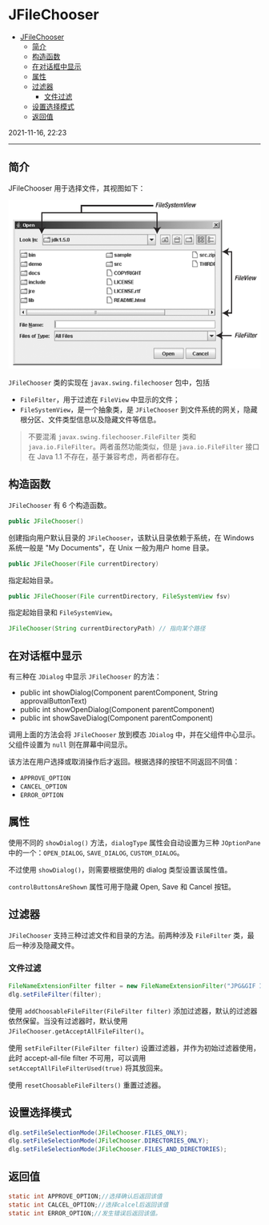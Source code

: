 # JFileChooser

- [JFileChooser](#jfilechooser)
  - [简介](#简介)
  - [构造函数](#构造函数)
  - [在对话框中显示](#在对话框中显示)
  - [属性](#属性)
  - [过滤器](#过滤器)
    - [文件过滤](#文件过滤)
  - [设置选择模式](#设置选择模式)
  - [返回值](#返回值)

2021-11-16, 22:23
***

## 简介

JFileChooser 用于选择文件，其视图如下：

![](images/2021-11-16-22-29-05.png)

`JFileChooser` 类的实现在 `javax.swing.filechooser` 包中，包括

- `FileFilter`，用于过滤在 `FileView` 中显示的文件；
- `FileSystemView`，是一个抽象类，是 `JFileChooser` 到文件系统的网关，隐藏根分区、文件类型信息以及隐藏文件等信息。

> 不要混淆 `javax.swing.filechooser.FileFilter` 类和 `java.io.FileFilter`。两者虽然功能类似，但是 `java.io.FileFilter` 接口在 Java 1.1 不存在，基于兼容考虑，两者都存在。

## 构造函数

`JFileChooser` 有 6 个构造函数。

```java
public JFileChooser()
```

创建指向用户默认目录的 `JFileChooser`，该默认目录依赖于系统，在 Windows 系统一般是 "My Documents"，在 Unix 一般为用户 home 目录。

```java
public JFileChooser(File currentDirectory)
```

指定起始目录。

```java
public JFileChooser(File currentDirectory, FileSystemView fsv)
```

指定起始目录和 `FileSystemView`。

```java
JFileChooser(String currentDirectoryPath) // 指向某个路径
```

## 在对话框中显示

有三种在 `JDialog` 中显示 `JFileChooser` 的方法：

- public int showDialog(Component parentComponent, String approvalButtonText)
- public int showOpenDialog(Component parentComponent)
- public int showSaveDialog(Component parentComponent)

调用上面的方法会将 `JFileChooser` 放到模态 `JDialog` 中，并在父组件中心显示。父组件设置为 `null` 则在屏幕中间显示。

该方法在用户选择或取消操作后才返回。根据选择的按钮不同返回不同值：

- `APPROVE_OPTION`
- `CANCEL_OPTION`
- `ERROR_OPTION`

## 属性

使用不同的 `showDialog()` 方法，`dialogType` 属性会自动设置为三种 `JOptionPane` 中的一个：`OPEN_DIALOG`, `SAVE_DIALOG`, `CUSTOM_DIALOG`。

不过使用 `showDialog()`，则需要根据使用的 dialog 类型设置该属性值。

`controlButtonsAreShown` 属性可用于隐藏 Open, Save 和 Cancel 按钮。

## 过滤器

`JFileChooser` 支持三种过滤文件和目录的方法。前两种涉及 `FileFilter` 类，最后一种涉及隐藏文件。

### 文件过滤

```java
FileNameExtensionFilter filter = new FileNameExtensionFilter("JPG&GIF Images","jpg","gif");
dlg.setFileFilter(filter);
```

使用 `addChoosableFileFilter(FileFilter filter)` 添加过滤器，默认的过滤器依然保留。当没有过滤器时，默认使用 `JFileChooser.getAcceptAllFileFilter()`。

使用 `setFileFilter(FileFilter filter)` 设置过滤器，并作为初始过滤器使用，此时 accept-all-file filter 不可用，可以调用 `setAcceptAllFileFilterUsed(true)` 将其放回来。

使用 `resetChoosableFileFilters()` 重置过滤器。

## 设置选择模式

```java
dlg.setFileSelectionMode(JFileChooser.FILES_ONLY);
dlg.setFileSelectionMode(JFileChooser.DIRECTORIES_ONLY);
dlg.setFileSelectionMode(JFileChooser.FILES_AND_DIRECTORIES);
```


## 返回值
```java
static int APPROVE_OPTION;//选择确认后返回该值
static int CALCEL_OPTION;//选择calcel后返回该值
static int ERROR_OPTION;//发生错误后返回该值。
```
